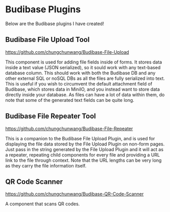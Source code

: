 # Budibase Plugins
Below are the Budibase plugins I have created!

## Budibase File Upload Tool
https://github.com/chungchunwang/Budibase-File-Upload

This component is used for adding file fields inside of forms. It stores data inside a text value (JSON serialized), so it sould work with any text-based database column. This should work with both the Budibase DB and any other external SQL or noSQL DBs as all the files are fully serialized into text. This is useful if you wish to circumvent the default attachment field of Budibase, which stores data in MiniIO, and you instead want to store data directly inside your database. As files can have a lot of data within them, do note that some of the generated text fields can be quite long.

## Budibase File Repeater Tool
https://github.com/chungchunwang/Budibase-File-Repeater

This is a companion to the Budibase File Upload Plugin, and is used for displaying the file data stored by the File Upload Plugin on non-form pages. Just pass in the string generated by the File Upload Plugin and it will act as a repeater, repeating child components for every file and providing a URL link to the file through context. Note that the URL lengths can be very long as they carry the file information itself.

## QR Code Scanner
https://github.com/chungchunwang/Budibase-QR-Code-Scanner

A component that scans QR codes.
